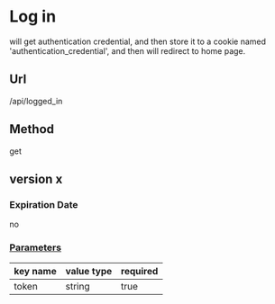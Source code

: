 # Log in

will get authentication credential, and then store it to a cookie named 'authentication_credential', and then will redirect to home page.

## Url

/api/logged_in

## Method

get

## version x

### Expiration Date

no

### [Parameters](./Parameters.html)

key name | value type | required
--- | --- | ---
token | string | true

